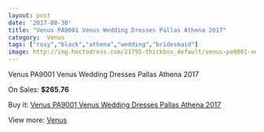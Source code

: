 ```yaml
---
layout: post
date: '2017-08-30'
title: "Venus PA9001 Venus Wedding Dresses Pallas Athena 2017"
category:  Venus
tags: ["rosy","black","athena","wedding","bridesmaid"]
image: http://img.hectodress.com/21795-thickbox_default/venus-pa9001-venus-wedding-dresses-pallas-athena-2013.jpg
---
```

Venus PA9001 Venus Wedding Dresses Pallas Athena 2017

On Sales: **$265.76**
<a href="https://www.hectodress.com/-venus/10101-venus-pa9001-venus-wedding-dresses-pallas-athena-2013.html"><amp-img layout="responsive" width="600" height="600" src="//img.hectodress.com/21795-thickbox_default/venus-pa9001-venus-wedding-dresses-pallas-athena-2013.jpg" alt="Venus PA9001 Venus Wedding Dresses Pallas Athena 2017 0" /></a>
<a href="https://www.hectodress.com/-venus/10101-venus-pa9001-venus-wedding-dresses-pallas-athena-2013.html"><amp-img layout="responsive" width="600" height="600" src="//img.hectodress.com/21796-thickbox_default/venus-pa9001-venus-wedding-dresses-pallas-athena-2013.jpg" alt="Venus PA9001 Venus Wedding Dresses Pallas Athena 2017 1" /></a>

Buy it: [Venus PA9001 Venus Wedding Dresses Pallas Athena 2017](https://www.hectodress.com/-venus/10101-venus-pa9001-venus-wedding-dresses-pallas-athena-2013.html "Venus PA9001 Venus Wedding Dresses Pallas Athena 2017")

View more: [ Venus](https://www.hectodress.com/167--venus " Venus")